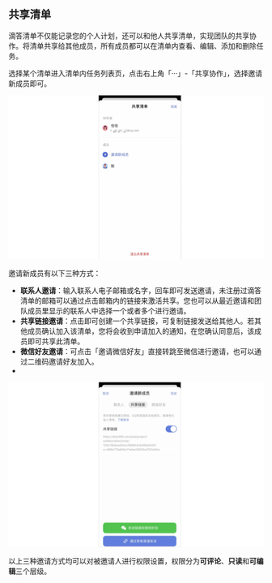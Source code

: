 ## 共享清单

滴答清单不仅能记录您的个人计划，还可以和他人共享清单，实现团队的共享协作。将清单共享给其他成员，所有成员都可以在清单内查看、编辑、添加和删除任务。

选择某个清单进入清单内任务列表页，点击右上角「···」-「共享协作」，选择邀请新成员即可。

![](../../images/ios/87.png)

邀请新成员有以下三种方式：

* **联系人邀请**：输入联系人电子邮箱或名字，回车即可发送邀请，未注册过滴答清单的邮箱可以通过点击邮箱内的链接来激活共享。您也可以从最近邀请和团队成员里显示的联系人中选择一个或者多个进行邀请。
* **共享链接邀请**：点击即可创建一个共享链接，可复制链接发送给其他人。若其他成员确认加入该清单，您将会收到申请加入的通知，在您确认同意后，该成员即可共享此清单。
* **微信好友邀请**：可点击「邀请微信好友」直接转跳至微信进行邀请，也可以通过二维码邀请好友加入。
* 
![](../../images/ios/62.png)

以上三种邀请方式均可以对被邀请人进行权限设置，权限分为**可评论**、**只读**和**可编辑**三个层级。










